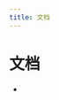 ```yaml
---
title: 文档
---
```


<script setup>
import { data as posts } from './docs.data.js'
console.log(posts)
</script>

<h1>文档</h1>
  <ul>
    <li v-for="post of posts" list-none>
      <PostEntry :excerpt="post.excerpt" :title="post.frontmatter.title" :splash-image-source="post.frontmatter.splash" :url="post.url"/>
    </li>
  </ul>

